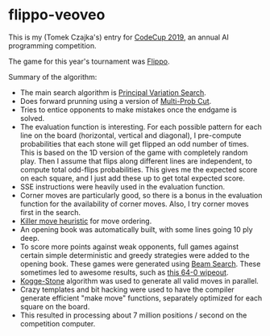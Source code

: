 # flippo-veoveo

This is my (Tomek Czajka's) entry for [CodeCup 2019](https://www.codecup.nl/), an annual AI programming competition.

The game for this year's tournament was [Flippo](https://www.codecup.nl/flippo/rules.php).

Summary of the algorithm:
* The main search algorithm is [Principal Variation Search](https://en.wikipedia.org/wiki/Principal_variation_search).
* Does forward prunning using a version of [Multi-Prob Cut](https://en.wikipedia.org/wiki/Multi-Prob_Cut).
* Tries to entice opponents to make mistakes once the endgame is solved.
* The evaluation function is interesting.  For each possible pattern for each line on the board (horizontal, vertical and diagonal), I pre-compute probabilities that each stone will get flipped an odd number of times. This is based on the 1D version of the game with completely random play. Then I assume that flips along different lines are independent, to compute total odd-flips probabilities. This gives me the expected score on each square, and I just add these up to get total expected score.
* SSE instructions were heavily used in the evaluation function.
* Corner moves are particularly good, so there is a bonus in the evaluation function for the availability of corner moves. Also, I try corner moves first in the search.
* [Killer move heuristic](https://en.wikipedia.org/wiki/Killer_heuristic) for move ordering.
* An opening book was automatically built, with some lines going 10 ply deep.
* To score more points against weak opponents, full games against certain simple deterministic and greedy strategies were added to the opening book. These games were generated using [Beam Search](https://en.wikipedia.org/wiki/Beam_search). These sometimes led to awesome results, such as [this 64-0 wipeout](https://www.codecup.nl/showgame.php?ga=137769).
* [Kogge-Stone](https://en.wikipedia.org/wiki/Kogge%E2%80%93Stone_adder) algorithm was used to generate all valid moves in parallel.
* Crazy templates and bit hacking were used to have the compiler generate efficient "make move" functions, separately optimized for each square on the board.
* This resulted in processing about 7 million positions / second on the competition computer.
